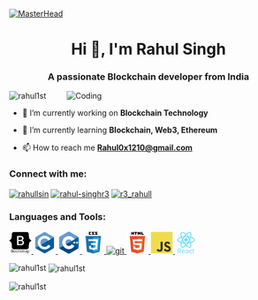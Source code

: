 [![MasterHead](https://encrypted-tbn0.gstatic.com/images?q=tbn:ANd9GcQoYknCVTYzAYuHfUAc2e8wkJFirYX4GGStgQ&usqp=CAU)](https://rishavchanda.io)
<h1 align="center">Hi 👋, I'm Rahul Singh</h1>
<h3 align="center">A passionate Blockchain developer from India</h3>
<img align="right" alt="Coding" width="400" src="https://i.pinimg.com/originals/e4/26/70/e426702edf874b181aced1e2fa5c6cde.gif">

<p align="left"> <img src="https://komarev.com/ghpvc/?username=rahul1st&label=Profile%20views&color=0e75b6&style=flat" alt="rahul1st" /> </p>

- 🔭 I’m currently working on **Blockchain Technology**

- 🌱 I’m currently learning **Blockchain, Web3, Ethereum**

- 📫 How to reach me **Rahul0x1210@gmail.com**

<h3 align="left">Connect with me:</h3>
<p align="left">
<a href="https://twitter.com/rahullsin" target="blank"><img align="center" src="https://raw.githubusercontent.com/rahuldkjain/github-profile-readme-generator/master/src/images/icons/Social/twitter.svg" alt="rahullsin" height="30" width="40" /></a>
<a href="https://linkedin.com/in/rahul-singhr3" target="blank"><img align="center" src="https://raw.githubusercontent.com/rahuldkjain/github-profile-readme-generator/master/src/images/icons/Social/linked-in-alt.svg" alt="rahul-singhr3" height="30" width="40" /></a>
<a href="https://instagram.com/r3_rahull" target="blank"><img align="center" src="https://raw.githubusercontent.com/rahuldkjain/github-profile-readme-generator/master/src/images/icons/Social/instagram.svg" alt="r3_rahull" height="30" width="40" /></a>
</p>

<h3 align="left">Languages and Tools:</h3>
<p align="left"> <a href="https://getbootstrap.com" target="_blank" rel="noreferrer"> <img src="https://raw.githubusercontent.com/devicons/devicon/master/icons/bootstrap/bootstrap-plain-wordmark.svg" alt="bootstrap" width="40" height="40"/> </a> <a href="https://www.cprogramming.com/" target="_blank" rel="noreferrer"> <img src="https://raw.githubusercontent.com/devicons/devicon/master/icons/c/c-original.svg" alt="c" width="40" height="40"/> </a> <a href="https://www.w3schools.com/cpp/" target="_blank" rel="noreferrer"> <img src="https://raw.githubusercontent.com/devicons/devicon/master/icons/cplusplus/cplusplus-original.svg" alt="cplusplus" width="40" height="40"/> </a> <a href="https://www.w3schools.com/css/" target="_blank" rel="noreferrer"> <img src="https://raw.githubusercontent.com/devicons/devicon/master/icons/css3/css3-original-wordmark.svg" alt="css3" width="40" height="40"/> </a> <a href="https://git-scm.com/" target="_blank" rel="noreferrer"> <img src="https://www.vectorlogo.zone/logos/git-scm/git-scm-icon.svg" alt="git" width="40" height="40"/> </a> <a href="https://www.w3.org/html/" target="_blank" rel="noreferrer"> <img src="https://raw.githubusercontent.com/devicons/devicon/master/icons/html5/html5-original-wordmark.svg" alt="html5" width="40" height="40"/> </a> <a href="https://developer.mozilla.org/en-US/docs/Web/JavaScript" target="_blank" rel="noreferrer"> <img src="https://raw.githubusercontent.com/devicons/devicon/master/icons/javascript/javascript-original.svg" alt="javascript" width="40" height="40"/> </a> <a href="https://reactjs.org/" target="_blank" rel="noreferrer"> <img src="https://raw.githubusercontent.com/devicons/devicon/master/icons/react/react-original-wordmark.svg" alt="react" width="40" height="40"/> </a> </p>

<p><img align="left" src="https://github-readme-stats.vercel.app/api/top-langs?username=rahul1st&show_icons=true&locale=en&layout=compact" alt="rahul1st" /></p>

<p>&nbsp;<img align="center" src="https://github-readme-stats.vercel.app/api?username=rahul1st&show_icons=true&locale=en" alt="rahul1st" /></p>

<p><img align="center" src="https://github-readme-streak-stats.herokuapp.com/?user=rahul1st&" alt="rahul1st" /></p>
